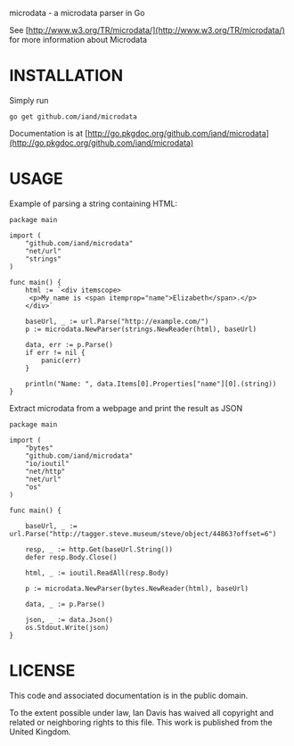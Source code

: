 microdata - a microdata parser in Go

See [http://www.w3.org/TR/microdata/](http://www.w3.org/TR/microdata/) for more information about Microdata

INSTALLATION
============

Simply run

	go get github.com/iand/microdata

Documentation is at [http://go.pkgdoc.org/github.com/iand/microdata](http://go.pkgdoc.org/github.com/iand/microdata)


USAGE
=====

Example of parsing a string containing HTML:

	package main

	import (
		"github.com/iand/microdata"
		"net/url"
		"strings"
	)

	func main() {
		html := `<div itemscope>
		 <p>My name is <span itemprop="name">Elizabeth</span>.</p>
		</div>`

		baseUrl, _ := url.Parse("http://example.com/")
		p := microdata.NewParser(strings.NewReader(html), baseUrl)

		data, err := p.Parse()
		if err != nil {
			panic(err)
		}

		println("Name: ", data.Items[0].Properties["name"][0].(string))
	}		

Extract microdata from a webpage and print the result as JSON

	package main

	import (
		"bytes"
		"github.com/iand/microdata"
		"io/ioutil"
		"net/http"
		"net/url"
		"os"
	)

	func main() {

		baseUrl, _ := url.Parse("http://tagger.steve.museum/steve/object/44863?offset=6")

		resp, _ := http.Get(baseUrl.String())
		defer resp.Body.Close()

		html, _ := ioutil.ReadAll(resp.Body)

		p := microdata.NewParser(bytes.NewReader(html), baseUrl)

		data, _ := p.Parse()

		json, _ := data.Json()
		os.Stdout.Write(json)
	}		


LICENSE
=======
This code and associated documentation is in the public domain.

To the extent possible under law, Ian Davis has waived all copyright
and related or neighboring rights to this file. This work is published 
from the United Kingdom. 
